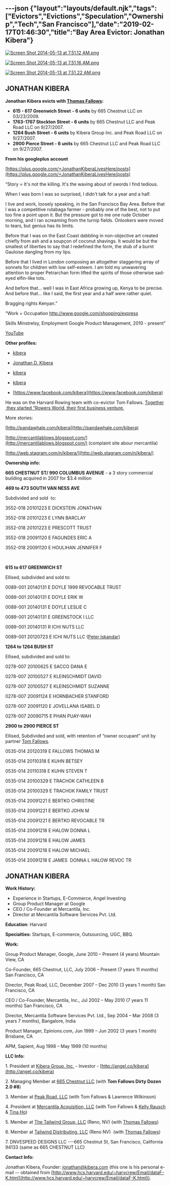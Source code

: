 ---json
{"layout":"layouts/default.njk","tags":["Evictors","Evictions","Speculation","Ownership","Tech","San Francisco"],"date":"2019-02-17T01:46:30","title":"Bay Area Evictor: Jonathan Kibera"}
---

[![Screen Shot 2014-05-13 at 7.51.12 AM.png](https://images.squarespace-cdn.com/content/v1/52b7d7a6e4b0b3e376ac8ea2/1399992370403-5WR846YK1YXSOP58ST3O/ke17ZwdGBToddI8pDm48kMrrmNjA32eO66XKuTcuOc5Zw-zPPgdn4jUwVcJE1ZvWhcwhEtWJXoshNdA9f1qD7dso8WS9HrXe-DDzLfr_qHmP-D4vFJPKuV_4atkE3wFt80lwjV8sNX48ga0K0VHQMw/Screen+Shot+2014-05-13+at+7.51.12+AM.png)](https://images.squarespace-cdn.com/content/v1/52b7d7a6e4b0b3e376ac8ea2/1399992370403-5WR846YK1YXSOP58ST3O/ke17ZwdGBToddI8pDm48kMrrmNjA32eO66XKuTcuOc5Zw-zPPgdn4jUwVcJE1ZvWhcwhEtWJXoshNdA9f1qD7dso8WS9HrXe-DDzLfr_qHmP-D4vFJPKuV_4atkE3wFt80lwjV8sNX48ga0K0VHQMw/Screen+Shot+2014-05-13+at+7.51.12+AM.png) 

[![Screen Shot 2014-05-13 at 7.51.16 AM.png](https://images.squarespace-cdn.com/content/v1/52b7d7a6e4b0b3e376ac8ea2/1399992373056-PQIWPW98MHJMBHQRNHW2/ke17ZwdGBToddI8pDm48kFq0NmMMt3tRHcMJyZqJkGpZw-zPPgdn4jUwVcJE1ZvWQUxwkmyExglNqGp0IvTJZUJFbgE-7XRK3dMEBRBhUpzAGnU-ziBTrJVmMUcups35gk-nSAsUfqkS_5DWwW0z67xTWaUDUalSE_LPc_v8PNI/Screen+Shot+2014-05-13+at+7.51.16+AM.png)](https://images.squarespace-cdn.com/content/v1/52b7d7a6e4b0b3e376ac8ea2/1399992373056-PQIWPW98MHJMBHQRNHW2/ke17ZwdGBToddI8pDm48kFq0NmMMt3tRHcMJyZqJkGpZw-zPPgdn4jUwVcJE1ZvWQUxwkmyExglNqGp0IvTJZUJFbgE-7XRK3dMEBRBhUpzAGnU-ziBTrJVmMUcups35gk-nSAsUfqkS_5DWwW0z67xTWaUDUalSE_LPc_v8PNI/Screen+Shot+2014-05-13+at+7.51.16+AM.png) 

[![Screen Shot 2014-05-13 at 7.51.22 AM.png](https://images.squarespace-cdn.com/content/v1/52b7d7a6e4b0b3e376ac8ea2/1399992371789-KJGZ3JUVG1C8BDDWALDQ/ke17ZwdGBToddI8pDm48kHsKwmglo6hmWaZBfI-YGIVZw-zPPgdn4jUwVcJE1ZvWhcwhEtWJXoshNdA9f1qD7eaDBaxyzPPG4B3J3_Z93rbeLJ2unc0JQRRkdWzHACUrjrZjPC-zQ5vO0SajzW4jgw/Screen+Shot+2014-05-13+at+7.51.22+AM.png)](https://images.squarespace-cdn.com/content/v1/52b7d7a6e4b0b3e376ac8ea2/1399992371789-KJGZ3JUVG1C8BDDWALDQ/ke17ZwdGBToddI8pDm48kHsKwmglo6hmWaZBfI-YGIVZw-zPPgdn4jUwVcJE1ZvWhcwhEtWJXoshNdA9f1qD7eaDBaxyzPPG4B3J3_Z93rbeLJ2unc0JQRRkdWzHACUrjrZjPC-zQ5vO0SajzW4jgw/Screen+Shot+2014-05-13+at+7.51.22+AM.png) 

**JONATHAN KIBERA**
-------------------

**Jonathan Kibera evicts with [Thomas Fallows](/thomas-fallows):**

*   **615 - 617 Greenwich Street** **\- 6 units** by 665 Chestnut LLC on 03/23/2009.
*   **1763-1767 Stockton Street - 6 units** by 665 Chestnut LLC and Peak Road LLC on 9/27/2007.
*   **1264 Bush Street - 6 units** by Kibera Group Inc. and Peak Road LLC on 9/27/2007.
*   **2900 Pierce Street - 6 units** by 665 Chestnut LLC and Peak Road LLC on 9/27/2007.

**From his googleplus account**

[https://plus.google.com/+JonathanKiberaLivesHere/posts](https://plus.google.com/+JonathanKiberaLivesHere/posts)

“Story = It's not the killing. It's the waving about of swords I find tedious.

When I was born I was so surprised, I didn't talk for a year and a half.

I live and work, loosely speaking, in the San Francisco Bay Area. Before that I was a competitive rutabaga farmer - probably one of the best, not to put too fine a point upon it. But the pressure got to me one rude October morning, and I ran screaming from the turnip fields. Onlookers were moved to tears, but genius has its limits.

Before that I was on the East Coast dabbling in non-objective art created chiefly from ash and a soupçon of coconut shavings. It would be but the smallest of liberties to say that I redefined the form, the stub of a burnt Gauloise dangling from my lips.

Before that I lived in London composing an altogether staggering array of sonnets for children with low self-esteem. I am told my unwavering attention to proper Petrarchan form lifted the spirits of those otherwise sad-eyed elfin-like tots.

And before that... well I was in East Africa growing up, Kenya to be precise. And before that... like I said, the first year and a half were rather quiet.

Bragging rights Kenyan.”

“Work = Occupation http://www.google.com/shopping/express

Skills Minstrelsy, Employment Google Product Management, 2010 - present”

[YouTube](#) 

**Other profiles:**

*   [kibera](http://twitter.com/kibera)
    
*   [Jonathan D. Kibera](http://www.quora.com/jonathan-d.-kibera)
    
*   [kibera](http://www.facebook.com/kibera)
    
*   [kibera](http://www.linkedin.com/in/kibera)
    
*   [https://www.facebook.com/kibera](https://www.facebook.com/kibera)
    

He was on the Harvard Rowing team with co-evictor Tom Fallows. [Together  they started “Rowers World, their first business venture.](http://www.thecrimson.com/article/1998/10/20/fallows-and-friends-launch-rowing-web/)

More stories:

[http://pandawhale.com/kibera](http://pandawhale.com/kibera)

[http://mercantilablows.blogspot.com/](http://mercantilablows.blogspot.com/) (complaint site abour mercantila)

[http://web.stagram.com/n/kibera/](http://web.stagram.com/n/kibera/)

**Ownership info:**

**665 CHESTNUT ST/ 990 COLUMBUS AVENUE** \- a 3 story commercial building acquired in 2007 for $3.4 million

**469 to 473 SOUTH VAN NESS AVE**

Subdivided and sold  to:

3552-018 20101223 E DICKSTEIN JONATHAN

3552-018 20101223 E LYNN BARCLAY

3552-018 20101223 E PRESCOTT TRUST

3552-018 20091120 E FAGUNDES ERIC A

3552-018 20091120 E HOULIHAN JENNIFER F

  
 

**615 to 617 GREENWICH ST**  

Ellised, subdivided and sold to:

0089-001 20140131 E DOYLE 1999 REVOCABLE TRUST

0089-001 20140131 E DOYLE ERIK W

0089-001 20140131 E DOYLE LESLIE C

0089-001 20140131 E GREENSTOCK I LLC

0089-001 20140131 R ICHI NUTS LLC

0089-001 20120723 E ICHI NUTS LLC ([Peter Iskandar)](/peter-iskandar)

**1264 to 1264 BUSH ST**

Ellised, subdivided and sold to:

0278-007 20100625 E SACCO DANA E

0278-007 20100527 E KLEINSCHMIDT DAVID

0278-007 20100527 E KLEINSCHMIDT SUZANNE

0278-007 20091124 E HORNBACHER STANFORD

0278-007 20091120 E JOVELLANA ISABEL D

0278-007 20090715 E PHAN PUAY-WAH

**2900 to 2900 PIERCE ST**

Ellised, Subdivided and sold, with retention of “owner occupant” unit by partner [Tom Fallows](/thomas-fallows).

0535-014 20120319 E FALLOWS THOMAS M

0535-014 20110318 E KUHN BETSEY

0535-014 20110318 E KUHN STEVEN T

0535-014 20100329 E TRACHOK CATHLEEN B

0535-014 20100329 E TRACHOK FAMILY TRUST

0535-014 20091221 E BERTKO CHRISTINE

0535-014 20091221 E BERTKO JOHN M

0535-014 20091221 E BERTKO REVOCABLE TR

0535-014 20091218 E HALOW DONNA L

0535-014 20091218 E HALOW JAMES

0535-014 20091218 E HALOW MICHAEL

0535-014 20091218 E JAMES  DONNA L HALOW REVOC TR

**JONATHAN KIBERA**
-------------------

**Work History:**

*   Experience in Startups, E-Commerce, Angel Investing
*   Group Product Manager at Google
*   CEO / Co-Founder at Mercantila, Inc.
*   Director at Mercantila Software Services Pvt. Ltd.

**Education**: Harvard

**Specialties:** Startups, E-commerce, Outsourcing, UGC, BBQ.

**Work:**

Group Product Manager, Google, June 2010 – Present (4 years) Mountain View, CA

Co-Founder, 665 Chestnut, LLC, July 2006 – Present (7 years 11 months) San Francisco, CA

Director, Peak Road, LLC, December 2007 – Dec 2010 (3 years 1 month) San Francisco, CA

CEO / Co-Founder, Mercantila, Inc., Jul 2002 – May 2010 (7 years 11 months) San Francisco, CA

Director, Mercantila Software Services Pvt. Ltd., Sep 2004 – Mar 2008 (3 years 7 months), Bangalore, India

Product Manager, Epinions.com, Jun 1999 – Jun 2002 (3 years 1 month) Brisbane, CA

APM, Sapient, Aug 1998 – May 1999 (10 months)

**LLC Info:**

1\. President at [Kibera Group, Inc.](http://www.corporationwiki.com/e/44933753) - Investor - [http://angel.co/kibera](http://angel.co/kibera)

2\. Managing Member at [665 Chestnut LLC](http://www.corporationwiki.com/e/46861265) (with **Tom Fallows Dirty Dozen 2.0 #8**)

3\. Member at [Peak Road, LLC](http://www.corporationwiki.com/e/47356204) (with Tom Fallows & Lawrence Wilkinson)

4\. President at [Mercantila Acquisition, LLC](http://www.corporationwiki.com/e/55100979) (with Tom Fallows & [Kelly Rausch](http://www.corporationwiki.com/California/San-Francisco/kelly-rausch/121596402.aspx) & [Tina Ho](http://www.corporationwiki.com/California/San-Francisco/tina-ho/121596429.aspx))

5\. Member at [The Tailwind Group, LLC](http://www.corporationwiki.com/e/143424058) (Reno, NV) (with [Thomas Fallows](http://www.corporationwiki.com/p/2de65f/thomas-fallows))

6\. Member at [Tailwind Distributing, LLC](http://www.corporationwiki.com/e/143471416) (Reno NV)  (with [Thomas Fallows](http://www.corporationwiki.com/p/2de65f/thomas-fallows))

7\. DNVESPEED DESIGNS LLC ---665 Chestnut St, San Francisco, California 94133 (same as 665 CHESTNUT LLC)

**Contact Info:**

Jonathan Kibera, Founder: jonathan@kibera.com (this one is his personal e-mail -- obtained from [http://www.hcs.harvard.edu/~harvcrew/Email/dataF-K.html](http://www.hcs.harvard.edu/~harvcrew/Email/dataF-K.html)).